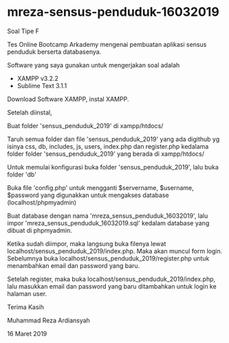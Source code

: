 # mreza-sensus-penduduk-16032019

Soal Tipe F 

Tes Online Bootcamp Arkademy mengenai pembuatan aplikasi sensus penduduk berserta databasenya.

Software yang saya gunakan untuk mengerjakan soal adalah 
  - XAMPP v3.2.2
  - Sublime Text 3.1.1
  
Download Software XAMPP, instal XAMPP.

Setelah diinstal, 

Buat folder 'sensus_penduduk_2019' di xampp/htdocs/

Taruh semua folder dan file 'sensus_penduduk_2019' yang ada digithub yg isinya css, db, includes, js, users, index.php dan register.php kedalama folder folder 'sensus_penduduk_2019' yang berada di xampp/htdocs/

Untuk memulai konfigurasi buka folder 'sensus_penduduk_2019', lalu buka folder 'db'

Buka file 'config.php' untuk mengganti $servername, $username, $password yang digunakkan untuk mengakses database (localhost/phpmyadmin)

Buat database dengan nama 'mreza_sensus_penduduk_16032019', lalu impor 'mreza_sensus_penduduk_16032019.sql' kedalam database yang dibuat di phpmyadmin.

Ketika sudah diimpor, maka langsung buka filenya lewat localhost/sensus_penduduk_2019/index.php.
Maka akan muncul form login. 
Sebelumnya buka localhost/sensus_penduduk_2019/register.php untuk menambahkan email dan password yang baru.

Setelah register, maka buka localhost/sensus_penduduk_2019/index.php, lalu masukkan email dan password yang baru ditambahkan untuk login ke halaman user.

Terima Kasih

Muhammad Reza Ardiansyah

16 Maret 2019
